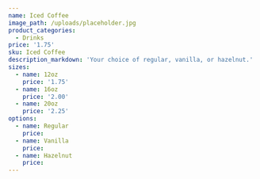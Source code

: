 ```yaml
---
name: Iced Coffee
image_path: /uploads/placeholder.jpg
product_categories:
  - Drinks
price: '1.75'
sku: Iced Coffee
description_markdown: 'Your choice of regular, vanilla, or hazelnut.'
sizes:
  - name: 12oz
    price: '1.75'
  - name: 16oz
    price: '2.00'
  - name: 20oz
    price: '2.25'
options:
  - name: Regular
    price:
  - name: Vanilla
    price:
  - name: Hazelnut
    price:
---
```

